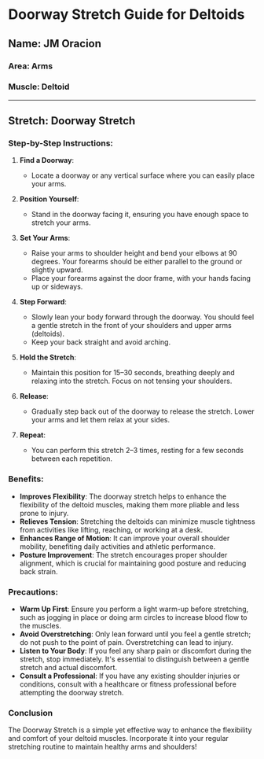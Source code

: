 # Doorway Stretch Guide for Deltoids

## Name: JM Oracion

### Area: Arms

### Muscle: Deltoid

---

## Stretch: Doorway Stretch

### Step-by-Step Instructions:

1. **Find a Doorway**:
   - Locate a doorway or any vertical surface where you can easily place your arms.

2. **Position Yourself**:
   - Stand in the doorway facing it, ensuring you have enough space to stretch your arms.

3. **Set Your Arms**:
   - Raise your arms to shoulder height and bend your elbows at 90 degrees. Your forearms should be either parallel to the ground or slightly upward.
   - Place your forearms against the door frame, with your hands facing up or sideways.

4. **Step Forward**:
   - Slowly lean your body forward through the doorway. You should feel a gentle stretch in the front of your shoulders and upper arms (deltoids).
   - Keep your back straight and avoid arching.

5. **Hold the Stretch**:
   - Maintain this position for 15–30 seconds, breathing deeply and relaxing into the stretch. Focus on not tensing your shoulders.

6. **Release**:
   - Gradually step back out of the doorway to release the stretch. Lower your arms and let them relax at your sides.

7. **Repeat**:
   - You can perform this stretch 2–3 times, resting for a few seconds between each repetition.

### Benefits:

- **Improves Flexibility**: The doorway stretch helps to enhance the flexibility of the deltoid muscles, making them more pliable and less prone to injury.
- **Relieves Tension**: Stretching the deltoids can minimize muscle tightness from activities like lifting, reaching, or working at a desk.
- **Enhances Range of Motion**: It can improve your overall shoulder mobility, benefiting daily activities and athletic performance.
- **Posture Improvement**: The stretch encourages proper shoulder alignment, which is crucial for maintaining good posture and reducing back strain.

### Precautions:

- **Warm Up First**: Ensure you perform a light warm-up before stretching, such as jogging in place or doing arm circles to increase blood flow to the muscles.
- **Avoid Overstretching**: Only lean forward until you feel a gentle stretch; do not push to the point of pain. Overstretching can lead to injury.
- **Listen to Your Body**: If you feel any sharp pain or discomfort during the stretch, stop immediately. It's essential to distinguish between a gentle stretch and actual discomfort.
- **Consult a Professional**: If you have any existing shoulder injuries or conditions, consult with a healthcare or fitness professional before attempting the doorway stretch.

### Conclusion

The Doorway Stretch is a simple yet effective way to enhance the flexibility and comfort of your deltoid muscles. Incorporate it into your regular stretching routine to maintain healthy arms and shoulders!